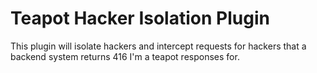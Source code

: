 # Teapot Hacker Isolation Plugin

This plugin will isolate hackers and intercept requests for hackers that a backend system returns 416 I'm a teapot responses for.
